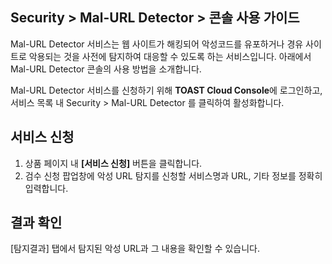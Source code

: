 ## Security > Mal-URL Detector > 콘솔 사용 가이드

Mal-URL Detector 서비스는 웹 사이트가 해킹되어 악성코드를 유포하거나 경유 사이트로 악용되는 것을 사전에 탐지하여 대응할 수 있도록 하는 서비스입니다. 아래에서 Mal-URL Detector 콘솔의 사용 방법을 소개합니다.

Mal-URL Detector 서비스를 신청하기 위해 **TOAST Cloud Console**에 로그인하고, 서비스 목록 내 Security > Mal-URL Detector 를 클릭하여 활성화합니다.

## 서비스 신청

1. 상품 페이지 내 **[서비스 신청]** 버튼을 클릭합니다.
2. 검수 신청 팝업창에 악성 URL 탐지를 신청할 서비스명과 URL, 기타 정보를 정확히 입력합니다.


## 결과 확인

[탐지결과] 탭에서 탐지된 악성 URL과 그 내용을 확인할 수 있습니다.
